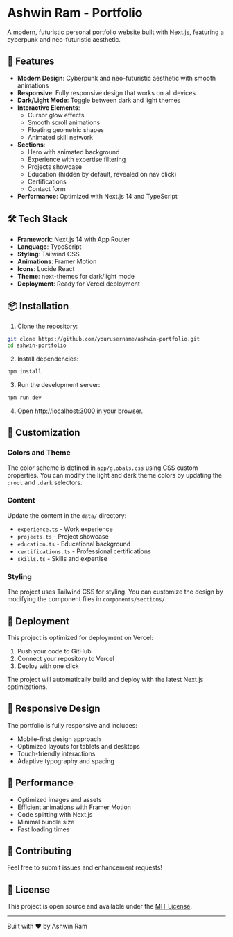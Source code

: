 # Ashwin Ram - Portfolio

A modern, futuristic personal portfolio website built with Next.js, featuring a cyberpunk and neo-futuristic aesthetic.

## 🚀 Features

- **Modern Design**: Cyberpunk and neo-futuristic aesthetic with smooth animations
- **Responsive**: Fully responsive design that works on all devices
- **Dark/Light Mode**: Toggle between dark and light themes
- **Interactive Elements**: 
  - Cursor glow effects
  - Smooth scroll animations
  - Floating geometric shapes
  - Animated skill network
- **Sections**:
  - Hero with animated background
  - Experience with expertise filtering
  - Projects showcase
  - Education (hidden by default, revealed on nav click)
  - Certifications
  - Contact form
- **Performance**: Optimized with Next.js 14 and TypeScript

## 🛠️ Tech Stack

- **Framework**: Next.js 14 with App Router
- **Language**: TypeScript
- **Styling**: Tailwind CSS
- **Animations**: Framer Motion
- **Icons**: Lucide React
- **Theme**: next-themes for dark/light mode
- **Deployment**: Ready for Vercel deployment

## 📦 Installation

1. Clone the repository:
```bash
git clone https://github.com/yourusername/ashwin-portfolio.git
cd ashwin-portfolio
```

2. Install dependencies:
```bash
npm install
```

3. Run the development server:
```bash
npm run dev
```

4. Open [http://localhost:3000](http://localhost:3000) in your browser.

## 🎨 Customization

### Colors and Theme
The color scheme is defined in `app/globals.css` using CSS custom properties. You can modify the light and dark theme colors by updating the `:root` and `.dark` selectors.

### Content
Update the content in the `data/` directory:
- `experience.ts` - Work experience
- `projects.ts` - Project showcase
- `education.ts` - Educational background
- `certifications.ts` - Professional certifications
- `skills.ts` - Skills and expertise

### Styling
The project uses Tailwind CSS for styling. You can customize the design by modifying the component files in `components/sections/`.

## 🚀 Deployment

This project is optimized for deployment on Vercel:

1. Push your code to GitHub
2. Connect your repository to Vercel
3. Deploy with one click

The project will automatically build and deploy with the latest Next.js optimizations.

## 📱 Responsive Design

The portfolio is fully responsive and includes:
- Mobile-first design approach
- Optimized layouts for tablets and desktops
- Touch-friendly interactions
- Adaptive typography and spacing

## 🎯 Performance

- Optimized images and assets
- Efficient animations with Framer Motion
- Code splitting with Next.js
- Minimal bundle size
- Fast loading times

## 🤝 Contributing

Feel free to submit issues and enhancement requests!

## 📄 License

This project is open source and available under the [MIT License](LICENSE).

---

Built with ❤️ by Ashwin Ram 